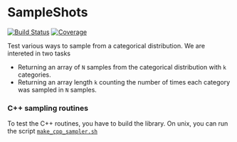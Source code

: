 # SampleShots

[![Build Status](https://github.com/jlapeyre/SampleShots.jl/actions/workflows/CI.yml/badge.svg?branch=main)](https://github.com/jlapeyre/SampleShots.jl/actions/workflows/CI.yml?query=branch%3Amain)
[![Coverage](https://codecov.io/gh/jlapeyre/SampleShots.jl/branch/main/graph/badge.svg)](https://codecov.io/gh/jlapeyre/SampleShots.jl)


Test various ways to sample from a categorical distribution.
We are intereted in two tasks

* Returning an array of `N` samples from the categorical distribution with `k` categories.
* Returning an array length `k` counting the number of times each category was sampled in `N` samples.


### C++ sampling routines

To test the C++ routines, you have to build the library. On unix, you can run the script [`make_cpp_sampler.sh`](./make_cpp_sampler.sh)


<!-- #### Dependencies -->

<!-- In [`Project.toml`](./Project.toml) there are two gsl dependencies -->
<!-- * `GSL.jl` for Julia wrappers -->
<!-- * `GSL_jll.jl` for the shared libraries and headers. We need this for compiling C++ code -->
